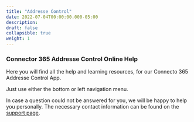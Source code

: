 ```yaml
---
title: "Addresse Control"
date: 2022-07-04T00:00:00.000-05:00
description: 
draft: false
collapsible: true
weight: 1
---
```

### Connector 365 Addresse Control Online Help

Here you will find all the help and learning resources, for our Connecto 365 Addresse Control App.

Just use either the bottom or left navigation menu.

In case a question could not be answered for you, we will be happy to help you personally. The necessary contact information can be found on the [support page](en-us/apps/help-and-support/).